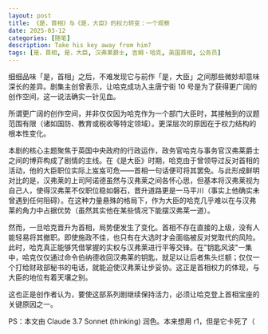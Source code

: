 ```yaml
---
layout: post
title: 《是，首相》与《是，大臣》的权力转变：一个观察
date: 2025-03-12
categories: [随笔]
description: Take his key away from him?
tags: [是，首相, 是，大臣, 汉弗莱爵士, 吉姆・哈克, 英国首相, 公务员]
---
```


细细品味「是，首相」之后，不难发现它与前作「是，大臣」之间那些微妙却意味深长的差异。剧集主创曾表示，让哈克成功入主唐宁街 10 号是为了获得更广阔的创作空间，这一说法确实一针见血。

所谓更广阔的创作空间，并非仅仅因为哈克作为一个部门大臣时，其接触到的议题范围有限（诸如国防、教育或税收等特定领域）。更深层次的原因在于权力结构的根本性变化。

本剧的核心主题聚焦于英国中央政府的行政运作，政务官哈克与事务官汉弗莱爵士之间的博弈构成了剧情的主线。在《是大臣》时期，哈克由于曾领导过反对首相的活动，他的大臣职位实际上岌岌可危——首相一句话便可将其罢免。与此形成鲜明对比的是，汉弗莱的上司阿诺德虽然与汉弗莱之间各怀心思，但基本将汉弗莱视为自己人，使得汉弗莱不仅职位稳如磐石，晋升道路更是一马平川（事实上他确实未曾遇到任何阻碍）。在这种力量悬殊的格局下，作为大臣的哈克几乎难以在与汉弗莱的角力中占据优势（虽然其实他在某些情况下能摆汉弗莱一道）。

然而，一旦哈克晋升为首相，局势便发生了变化。首相不存在直接的上级，没有人能轻易将其撤职。即使施政不佳，也只有在大选时才会面临被反对党取代的风险。此时，哈克真正能够凭借掌握的实权与汉弗莱进行平等交锋。在"钥匙风波"一集中，哈克仅仅通过命令伯纳德收回汉弗莱的钥匙，就足以让后者焦头烂额；仅仅一个打给财政部秘书的电话，就能迫使汉弗莱让步妥协。这正是首相权力的体现，与大臣的地位有着天壤之别。

这也正是创作者认为，要使这部系列剧继续保持活力，必须让哈克登上首相宝座的关键原因之一。

PS：本文由 Claude 3.7 Sonnet (thinking) 润色。本来想用 r1，但是它卡死了（
